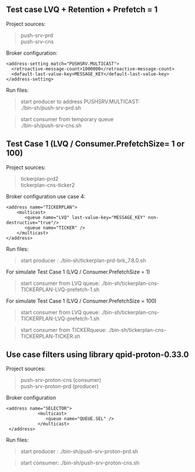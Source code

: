 ##  Test case  LVQ + Retention + Prefetch = 1

Project sources:
>push-srv-prd  
>push-srv-cns  

Broker configuration:
```
<address-setting match="PUSHSRV.MULTICAST">
  <retroactive-message-count>1000000</retroactive-message-count>
  <default-last-value-key>MESSAGE_KEY</default-last-value-key>
</address-setting>
```

Run files:
>start producer to address PUSHSRV.MULTICAST:  
>./bin-sh/push-srv-prd.sh  

>start consumer from temporary queue  
>./bin-sh/push-srv-cns.sh  


## Test Case 1 (LVQ / Consumer.PrefetchSize= 1 or 100)

Project sources:
>tickerplan-prd2  
>tickerplan-cns-ticker2 

Broker configuration use case 4:
```
<address name="TICKERPLAN">
    <multicast>
       <queue name="LVQ" last-value-key="MESSAGE_KEY" non-destructive="true"/>
       <queue name="TICKER" />
    </multicast>
</address>
```
Run files:
>start producer :
>./bin-sh/tickerplan-prd-brk_7.8.0.sh 

For simulate Test Case 1 (LVQ / Consumer.PrefetchSize = 1)

>start consumer from LVQ queue:
>./bin-sh/tickerplan-cns-TICKERPLAN-LVQ-prefetch-1.sh

For simulate Test Case 1 (LVQ / Consumer.PrefetchSize = 100)
>start consumer from LVQ queue:
>./bin-sh/tickerplan-cns-TICKERPLAN-LVQ-prefetch-1.sh

>start consumer from TICKERqueue:
>./bin-sh/tickerplan-cns-TICKERPLAN-TICKER.sh




## Use case filters using library qpid-proton-0.33.0

Project sources:
>push-srv-proton-cns (consumer)  
>push-srv-proton-prd (producer)  

Broker configuration
```
<address name="SELECTOR">
            <multicast>
               <queue name="QUEUE.SEL" />
            </multicast>
 </address>
```

Run files:

>start producer :
>./bin-sh/push-srv-proton-prd.sh

>start consumer: 
>./bin-sh/push-srv-proton-cns.sh
